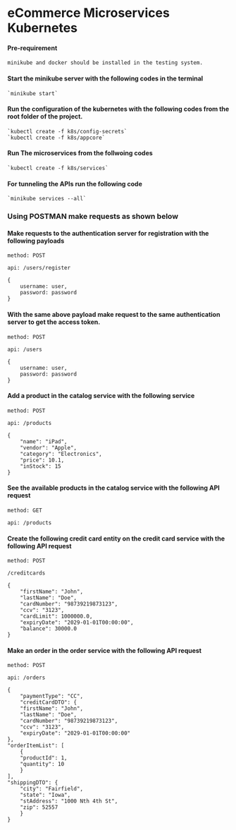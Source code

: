 # eCommerce Microservices Kubernetes

#### Pre-requirement
 `minikube and docker should be installed in the testing system.`

#### Start the minikube server with the following codes in the terminal
    `minikube start`

#### Run the configuration of the kubernetes with the following codes from the root folder of the project.
    `kubectl create -f k8s/config-secrets`
    `kubectl create -f k8s/appcore`

#### Run The microservices from the follwoing codes
    `kubectl create -f k8s/services`

#### For tunneling the APIs run the following code
    `minikube services --all`

### Using POSTMAN make requests as shown below  
#### Make requests to the authentication server for registration  with the following payloads
`method: POST`  

`api: /users/register`

```
{
    username: user,  
    password: password
}
```

#### With the same above payload make request to the same authentication server to get the access token.
`method: POST` 

`api: /users`

```
{
    username: user,
    password: password
}
```

#### Add a product in the catalog service with the following service
`method: POST`  

`api: /products`  
 
```
{
    "name": "iPad",
    "vendor": "Apple",
    "category": "Electronics",
    "price": 10.1,
    "inStock": 15
}
```

#### See the available products in the catalog service with the following API request
`method: GET`

`api: /products`

#### Create the following credit card entity on the credit card service with the following API request
`method: POST`

`/creditcards`
```
{
    "firstName": "John",
    "lastName": "Doe",
    "cardNumber": "98739219873123",
    "ccv": "3123",
    "cardLimit": 1000000.0,
    "expiryDate": "2029-01-01T00:00:00",
    "balance": 30000.0
}
```


#### Make an order in the order service with the following API request
`method: POST`

`api: /orders`

```
{
    "paymentType": "CC",
    "creditCardDTO": {
    "firstName": "John",
    "lastName": "Doe",
    "cardNumber": "98739219873123",
    "ccv": "3123",
    "expiryDate": "2029-01-01T00:00:00"
},
"orderItemList": [
    {
    "productId": 1,
    "quantity": 10
    }
],
"shippingDTO": {
    "city": "Fairfield",
    "state": "Iowa",
    "stAddress": "1000 Nth 4th St",
    "zip": 52557
    }
}
```





